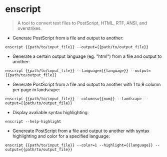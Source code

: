 # enscript

> A tool to convert text files to PostScript, HTML, RTF, ANSI, and overstrikes.

- Generate PostScript from a file and output to another:

`enscript {{path/to/input_file}} --output={{path/to/output_file}}`

- Generate a certain output language (eg. "html") from a file and output to another:

`enscript {{path/to/input_file}} --language={{language}} --output={{path/to/output_file}}`

- Generate PostScript from a file and output to another with 1 to 9 column per page in landscape:

`enscript {{path/to/input_file}} --columns={{num}} --landscape --output={{path/to/output_file}}`

- Display avaliable syntax highlighting:

`enscript --help-highlight`

- Genereate PostScript from a file and output to another with syntax highlighting and color for a specified language:

`enscript {{path/to/input_file}} --color=1 --highlight={{language}} --output={{path/to/output_file}}`
